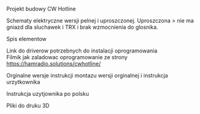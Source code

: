 Projekt budowy CW Hotline

Schematy elektryczne wersji pelnej i uproszczonej.
Uproszczona >  nie ma gniazd dla sluchawek i TRX i brak wzmocnienia do glosnika.

Spis elementow

Link do driverow potrzebnych do instalacji oprogramowania <br />
Filmik jak zaladowac oprogramowanie ze strony 
https://hamradio.solutions/cwhotline/

Orginalne wersje instrukcji montazu wersji orginalnej i instrukcja urzytkownika

Instrukcja uzytjownika po polsku

Pliki do druku 3D
